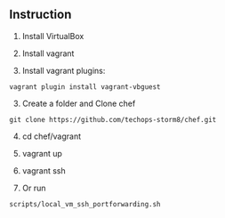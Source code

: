 ## Instruction 

1. Install VirtualBox

2. Install vagrant

3. Install vagrant plugins:
```
vagrant plugin install vagrant-vbguest
```

3. Create a folder and Clone chef
```
git clone https://github.com/techops-storm8/chef.git
```

4. cd chef/vagrant

5. vagrant up

6. vagrant ssh

7. Or run 
```
scripts/local_vm_ssh_portforwarding.sh
```
